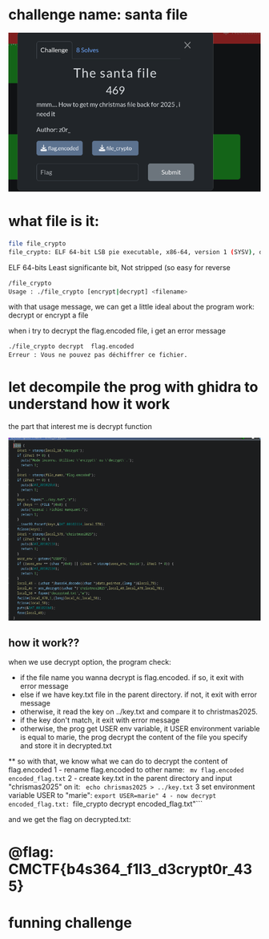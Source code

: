 # challenge name: santa file

![](../images/santa_file.png)

# what file is it:
```bash
file file_crypto 
file_crypto: ELF 64-bit LSB pie executable, x86-64, version 1 (SYSV), dynamically linked, interpreter /lib64/ld-linux-x86-64.so.2, BuildID[sha1]=5d2f6456da9ee4bcf0c7347df9d23229fdd9ccb3, for GNU/Linux 3.2.0, not stripped
```
ELF 64-bits Least significante bit, Not stripped (so easy for reverse

```bash
/file_crypto 
Usage : ./file_crypto [encrypt|decrypt] <filename>
```
with that usage message, we can get a little ideal about the program work:
decrypt or encrypt a file

when i try to decrypt the flag.encoded file, i get  an error message
``` bash
./file_crypto decrypt  flag.encoded 
Erreur : Vous ne pouvez pas déchiffrer ce fichier.
```
# let decompile  the prog  with ghidra to understand how it work
the part that interest me is decrypt function

![](../images/decrypt_part.png)
## how it work??
when we use decrypt option, the program check:
- if the file name you wanna  decrypt is flag.encoded. if so, it exit with error message
- else if we have  key.txt file in the parent directory. if not, it exit with error message
- otherwise, it read the key on ../key.txt and compare it to christmas2025.
- if the key don't match, it exit with error  message
- otherwise, the prog get USER env variable, it USER environment variable is equal to  marie, the prog  decrypt the content of the file you specify and store it in decrypted.txt


** so with that, we know what we can do to decrypt the content of flag.encoded
1 - rename flag.encoded to other name: ``` mv flag.encoded encoded_flag.txt```
2 - create key.txt in the parent directory and input "chrismas2025" on it: ``` echo chrismas2025 > ../key.txt```
3 set environment variable USER to "marie": ```export USER=marie"
4 - now decrypt encoded_flag.txt: ```file_crypto decrypt encoded_flag.txt"```

and we get the flag on decrypted.txt:
# @flag: CMCTF{b4s364_f1l3_d3crypt0r_435}
# funning challenge

  
